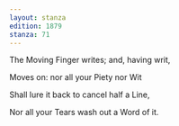 ```yaml
---
layout: stanza
edition: 1879
stanza: 71
---
```


The Moving Finger writes; and, having writ,

Moves on: nor all your Piety nor Wit

Shall lure it back to cancel half a Line,

Nor all your Tears wash out a Word of it.